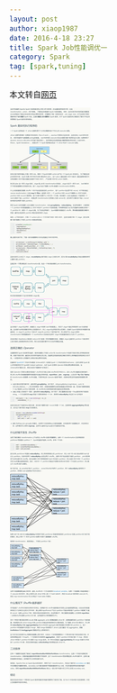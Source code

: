 ```yaml
---
layout: post
author: xiaop1987
date: 2016-4-18 23:27
title: Spark Job性能调优一
category: Spark
tag: [spark,tuning]
---
```


本文转自[网页](https://www.zybuluo.com/xiaop1987/note/76737)

<!-- more -->

![Spark tuning](/public/img/spark/spark_tuning_job1.png)
